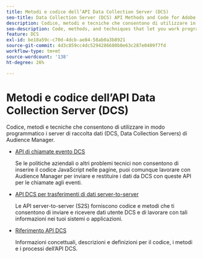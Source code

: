```yaml
---
title: Metodi e codice dell’API Data Collection Server (DCS)
seo-title: Data Collection Server (DCS) API Methods and Code for Adobe Audience Manager (AAM)
description: Codice, metodi e tecniche che consentono di utilizzare in modo programmatico i server di raccolta dati (DCS, Data Collection Servers) di Audience Manager.
seo-description: Code, methods, and techniques that let you work programmatically with the Audience Manager Data Collection Servers (DCS).
feature: DCS
exl-id: be18a59c-c70d-4dcb-ae84-58ab0a3b8921
source-git-commit: 4d3c859cc4dc5294286680b0e63c287e0409f7fd
workflow-type: tm+mt
source-wordcount: '138'
ht-degree: 26%

---
```


# Metodi e codice dell’API Data Collection Server (DCS)

Codice, metodi e tecniche che consentono di utilizzare in modo programmatico i server di raccolta dati (DCS, Data Collection Servers) di Audience Manager.

* [API di chiamate evento DCS](/help/using/api/dcs-intro/dcs-event-calls/dcs-event-calls.md)

  Se le politiche aziendali o altri problemi tecnici non consentono di inserire il codice JavaScript nelle pagine, puoi comunque lavorare con Audience Manager per inviare e restituire i dati da DCS con queste API per le chiamate agli eventi.

* [API DCS per trasferimenti di dati server-to-server](/help/using/api/dcs-intro/dcs-s2s/dcs-s2s.md)

  Le API server-to-server (S2S) forniscono codice e metodi che ti consentono di inviare e ricevere dati utente DCS e di lavorare con tali informazioni nei tuoi sistemi o applicazioni.

* [Riferimento API DCS](/help/using/api/dcs-intro/dcs-api-reference/dcs-api-methods.md)

  Informazioni concettuali, descrizioni e definizioni per il codice, i metodi e i processi dell’API DCS.

